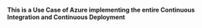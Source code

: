  **This is a Use Case of Azure implementing the entire Continuous Integration and Continuous Deployment**
                                                                                                        
                                                  
